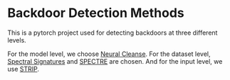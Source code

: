 # Backdoor Detection Methods

This is a pytorch project used for detecting backdoors at three different levels.

For the model level, we choose [Neural Cleanse](https://people.cs.uchicago.edu/~ravenben/publications/pdf/backdoor-sp19.pdf). 
For the dataset level, [Spectral Signatures](https://arxiv.org/pdf/1811.00636.pdf) and [SPECTRE](https://arxiv.org/pdf/2104.11315.pdf) are chosen. 
And for the input level, we use [STRIP](https://arxiv.org/pdf/1902.06531.pdf).
